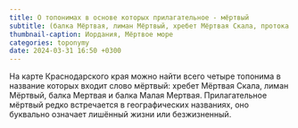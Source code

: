 ```yaml
---
title: О топонимах в основе которых прилагательное - мёртвый
subtitle: (балка Мёртвая, лиман Мёртвый, хребет Мёртвая Скала, протока Мёртвый Донец) © В.Н. Ковешников
thumbnail-caption: Иордания, Мёртвое море
categories: toponymy
date: 2024-03-31 16:50 +0300
---
```

На карте Краснодарского края можно найти всего четыре топонима в название которых входит слово мёртвый: хребет Мёртвая Скала, лиман Мёртвый, балка Мертвая и балка Малая Мертвая. Прилагательное мёртвый редко встречается в географических названиях, оно буквально означает лишённый жизни или безжизненный.